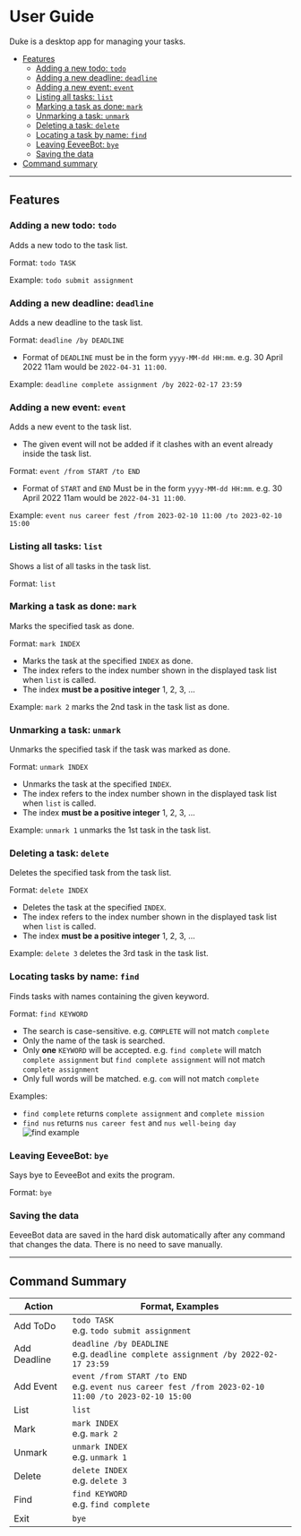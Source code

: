 # User Guide

Duke is a desktop app for managing your tasks.

- [Features](#features)
  - [Adding a new todo: `todo`](#adding-a-new-todo--todo)
  - [Adding a new deadline: `deadline`](#adding-a-new-deadline--deadline)
  - [Adding a new event: `event`](#adding-a-new-event--event)
  - [Listing all tasks: `list`](#listing-all-tasks--list)
  - [Marking a task as done: `mark`](#marking-a-task-as-done--mark)
  - [Unmarking a task: `unmark`](#unmarking-a-task--unmark)
  - [Deleting a task: `delete`](#deleting-a-task--delete)
  - [Locating a task by name: `find`](#locating-tasks-by-name--find)
  - [Leaving EeveeBot: `bye`](#leaving-eeveebot--bye)
  - [Saving the data](#saving-the-data)
- [Command summary](#command-summary)

---
## Features 

### Adding a new todo: `todo`

Adds a new todo to the task list.

Format: `todo TASK`

Example: `todo submit assignment`

### Adding a new deadline: `deadline`

Adds a new deadline to the task list.

Format: `deadline /by DEADLINE`
- Format of `DEADLINE` must be in the form `yyyy-MM-dd HH:mm`. 
e.g. 30 April 2022 11am would be `2022-04-31 11:00`.

Example: `deadline complete assignment /by 2022-02-17 23:59`

### Adding a new event: `event`

Adds a  new event to the task list.
- The given event will not be added if it clashes with an event already inside the task list.

Format: `event /from START /to END`
- Format of `START` and `END` Must be in the form `yyyy-MM-dd HH:mm`.
  e.g. 30 April 2022 11am would be `2022-04-31 11:00`.

Example: `event nus career fest /from 2023-02-10 11:00 /to 2023-02-10 15:00`

### Listing all tasks: `list`

Shows a list of all tasks in the task list.

Format: `list`

### Marking a task as done: `mark`

Marks the specified task as done.

Format: `mark INDEX`
- Marks the task at the specified `INDEX` as done.
- The index refers to the index number shown in the displayed task list when `list` is called.
- The index **must be a positive integer** 1, 2, 3, ...

Example: `mark 2` marks the 2nd task in the task list as done.

### Unmarking a task: `unmark`

Unmarks the specified task if the task was marked as done.

Format: `unmark INDEX`
- Unmarks the task at the specified `INDEX`.
- The index refers to the index number shown in the displayed task list when `list` is called.
- The index **must be a positive integer** 1, 2, 3, ...
  
Example: `unmark 1` unmarks the 1st task in the task list.

### Deleting a task: `delete`

Deletes the specified task from the task list.

Format: `delete INDEX`
- Deletes the task at the specified `INDEX`.
- The index refers to the index number shown in the displayed task list when `list` is called.
- The index **must be a positive integer** 1, 2, 3, ...

Example: `delete 3` deletes the 3rd task in the task list.

### Locating tasks by name: `find`

Finds tasks with names containing the given keyword.

Format: `find KEYWORD`
- The search is case-sensitive. e.g. `COMPLETE` will not match `complete`
- Only the name of the task is searched.
- Only **one** `KEYWORD` will be accepted. e.g. `find complete` will match `complete assignment` 
but `find complete assignment` will not match `complete assignment`
- Only full words will be matched. e.g. `com` will not match `complete`

Examples:
- `find complete` returns `complete assignment` and `complete mission`
- `find nus` returns `nus career fest` and `nus well-being day`
![`find` example](/find.png)

### Leaving EeveeBot: `bye`

Says bye to EeveeBot and exits the program.

Format: `bye`

### Saving the data

EeveeBot data are saved in the hard disk automatically after any command that changes the data.
There is no need to save manually.

---

## Command Summary

| Action       | Format, Examples                                                                                         |
|--------------|----------------------------------------------------------------------------------------------------------|
| Add ToDo     | `todo TASK`<br/>e.g. `todo submit assignment`                                                            |
| Add Deadline | `deadline /by DEADLINE`<br/>e.g. `deadline complete assignment /by 2022-02-17 23:59`                     |                                                      |
| Add Event    | `event /from START /to END`<br/>e.g. `event nus career fest /from 2023-02-10 11:00 /to 2023-02-10 15:00` |
| List         | `list`                                                                                                   |
| Mark         | `mark INDEX`<br/>e.g. `mark 2`                                                                           |
| Unmark       | `unmark INDEX`<br/>e.g. `unmark 1`                                                                       |
| Delete       | `delete INDEX`<br/>e.g. `delete 3`                                                                       |
| Find         | `find KEYWORD`<br/>e.g. `find complete`                                                                  |
| Exit         | `bye`                                                                                                    |
